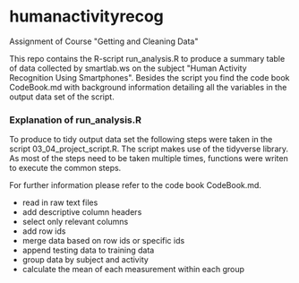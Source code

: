 # humanactivityrecog
Assignment of Course "Getting and Cleaning Data"

This repo contains the R-script run_analysis.R to produce a summary table of data collected by smartlab.ws on the subject "Human Activity Recognition Using Smartphones". Besides the script you find the code book CodeBook.md with background information detailing all the variables in the output data set of the script.

### Explanation of run_analysis.R

To produce to tidy output data set the following steps were taken in the script 03_04_project_script.R. The script makes use of the tidyverse library. As most of the steps need to be taken multiple times, functions were writen to execute the common steps.

For further information please refer to the code book CodeBook.md.

* read in raw text files
* add descriptive column headers
* select only relevant columns
* add row ids
* merge data based on row ids or specific ids
* append testing data to training data
* group data by subject and activity
* calculate the mean of each measurement within each group
